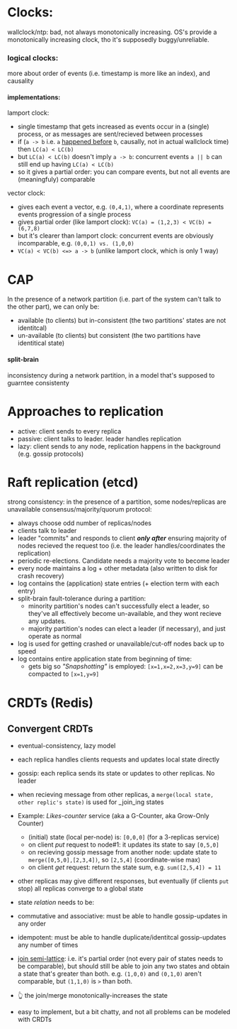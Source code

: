 
# Clocks:
wallclock/ntp: bad, not always monotonically increasing.
OS's provide a monotonically increasing clock, tho it's supposedly buggy/unreliable.

### logical clocks:
more about order of events (i.e. timestamp is more like an index), and causality
#### implementations: 
lamport clock:
- single timestamp that gets increased as events occur in a (single) process, or as messages are sent/recieved between processes
- if (`a -> b` i.e. `a` [happened before](https://en.wikipedia.org/wiki/Happened-before) `b`, causally, not in actual wallclock time) then `LC(a) < LC(b)`
- but `LC(a) < LC(b)` doesn't imply `a -> b`: concurrent events `a || b` can still end up having `LC(a) < LC(b)` 
- so it gives a partial order: you can compare events, but not all events are (meaningfuly) comparable

vector clock: 
- gives each event a vector, e.g. `(0,4,1)`, where a coordinate represents events progression of a single process
- gives partial order (like lamport clock): `VC(a) = (1,2,3) < VC(b) = (6,7,8)`
- but it's clearer than lamport clock: concurrent events are obviously incomparable, e.g. `(0,0,1) vs. (1,0,0)`
- `VC(a) < VC(b) <=> a -> b` (unlike lamport clock, which is only 1 way)


# CAP
In the presence of a network partition (i.e. part of the system can't talk to the other part), we can only be:
- available (to clients) but in-consistent (the two partitions' states are not identitcal)
- un-available (to clients) but consistent (the two partitions have identitical state)


#### split-brain
inconsistency during a network partition, in a model that's supposed to guarntee consistenty

# Approaches to replication
- active: client sends to every replica
- passive: client talks to leader. leader handles replication
- lazy: client sends to any node, replication happens in the background (e.g. gossip protocols)

# Raft replication (etcd)
strong consistency: in the presence of a partition, some nodes/replicas are unavailable
consensus/majority/quorum protocol:
- always choose odd number of replicas/nodes
- clients talk to leader
- leader "commits" and responds to client **_only after_** ensuring majority of nodes recieved the request too (i.e. the leader handles/coordinates the replication)
- periodic re-elections. Candidate needs a majority vote to become leader
- every node maintains a log + other metadata (also written to disk for crash recovery)
- log contains the (application) state entries (+ election term with each entry)
- split-brain fault-tolerance during a partition:
  - minority partition's nodes can't successfully elect a leader, so they've all effectively become un-available, and they wont recieve any updates.
  - majority partition's nodes can elect a leader (if necessary), and just operate as normal
- log is used for getting crashed or unavailable/cut-off nodes back up to speed 
- log contains entire application state from beginning of time: 
  - gets big so _"Snapshotting"_ is employed: `[x=1,x=2,x=3,y=9]` can be compacted to `[x=1,y=9]`

# CRDTs (Redis)

## Convergent CRDTs
- eventual-consistency, lazy model
- each replica handles clients requests and updates local state directly
- gossip: each replica sends its state or updates to other replicas. No leader
- when recieving message from other replicas, a `merge(local state, other replic's state)` is used for _join_ing states

- Example: _Likes-counter_ service (aka a G-Counter, aka Grow-Only Counter)
  - (initial) state (local per-node) is: `[0,0,0]` (for a 3-replicas service)
  - on client _put_ request to node#1: it updates its state to say `[0,5,0]`
  - on recieving gossip message from another node: update state to `merge([0,5,0],[2,3,4])`, so `[2,5,4]` (coordinate-wise max)
  - on client _get_ request: return the state sum, e.g. `sum([2,5,4]) = 11`
- other replicas may give different responses, but eventually (if clients `put` stop) all replicas converge to a global state
- state _relation_ needs to be:
 - commutative and associative: must be able to handle gossip-updates in any order
 - idempotent: must be able to handle duplicate/identitcal gossip-updates any number of times
 - [join semi-lattice](https://en.wikipedia.org/wiki/Semilattice): i.e. it's partial order (not every pair of states needs to be comparable), but should still be able to join any two states and obtain a state that's greater than both. e.g. `(1,0,0)` and `(0,1,0)` aren't comparable, but `(1,1,0)` is `>` than both.
 - 👆 the join/merge monotonically-increases the state
- easy to implement, but a bit chatty, and not all problems can be modeled with CRDTs
